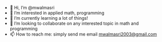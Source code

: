 - 👋 Hi, I’m @mwalmasri
- 👀 I’m interested in applied math, programming
- 🌱 I’m currently learning a lot of things!
- 💞️ I’m looking to collaborate on any interested topic in math and programming
- 📫 How to reach me: simply send me email mwalmasri2003@gmail.com

<!---
mwalmasri/mwalmasri is a ✨ special ✨ repository because its `README.md` (this file) appears on your GitHub profile.
You can click the Preview link to take a look at your changes.
--->
